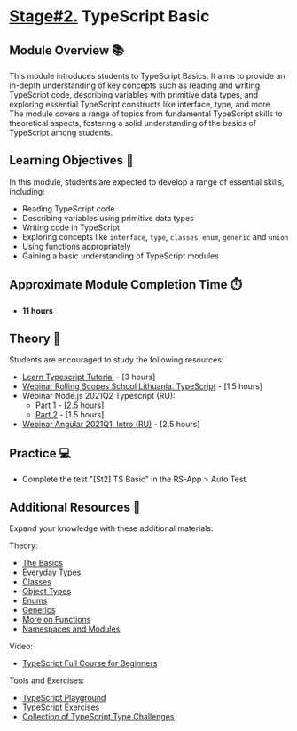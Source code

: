 # [Stage#2.](../../) TypeScript Basic

## Module Overview 📚

This module introduces students to TypeScript Basics. It aims to provide an in-depth understanding of key concepts such as reading and writing TypeScript code, describing variables with primitive data types, and exploring essential TypeScript constructs like interface, type, and more.  
The module covers a range of topics from fundamental TypeScript skills to theoretical aspects, fostering a solid understanding of the basics of TypeScript among students.

## Learning Objectives 🎯

In this module, students are expected to develop a range of essential skills, including:

- Reading TypeScript code
- Describing variables using primitive data types
- Writing code in TypeScript
- Exploring concepts like `interface`, `type`, `classes`, `enum`, `generic` and `union`
- Using functions appropriately
- Gaining a basic understanding of TypeScript modules

## Approximate Module Completion Time ⏱️

- **11 hours**

## Theory 📖

Students are encouraged to study the following resources:

- [Learn Typescript Tutorial](https://scrimba.com/learn/typescript) - [3 hours]
- [Webinar Rolling Scopes School Lithuania. TypeScript](https://youtu.be/h4Y4-QMz7dw) - [1.5 hours]
- Webinar Node.js 2021Q2 Typescript (RU):
  - [Part 1](https://youtu.be/I_aTbZcH8Do) - [2.5 hours]
  - [Part 2](https://youtu.be/CegrbRXGw20) - [1.5 hours]
- [Webinar Angular 2021Q1. Intro (RU)](https://youtu.be/VeDh-lBCgh0?list=PLzLiprpVuH8f3t4lncrwtZOyYxAR8rkMk&t=4169) - [2.5 hours]

## Practice 💻

- Complete the test "[St2] TS Basic" in the RS-App > Auto Test.

## Additional Resources 📘

Expand your knowledge with these additional materials:

Theory:

- [The Basics](https://www.typescriptlang.org/docs/handbook/2/basic-types.html)
- [Everyday Types](https://www.typescriptlang.org/docs/handbook/2/everyday-types.html)
- [Classes](https://www.typescriptlang.org/docs/handbook/2/classes.html)
- [Object Types](https://www.typescriptlang.org/docs/handbook/2/objects.html)
- [Enums](https://www.typescriptlang.org/docs/handbook/enums.html)
- [Generics](https://www.typescriptlang.org/docs/handbook/2/generics.html#hello-world-of-generics)
- [More on Functions](https://www.typescriptlang.org/docs/handbook/2/functions.html)
- [Namespaces and Modules](https://www.typescriptlang.org/docs/handbook/namespaces-and-modules.html)

Video:

- [TypeScript Full Course for Beginners](https://www.youtube.com/watch?v=gieEQFIfgYc)

Tools and Exercises:

- [TypeScript Playground](https://www.typescriptlang.org/play/index.html)
- [TypeScript Exercises](https://typescript-exercises.github.io/)
- [Collection of TypeScript Type Challenges](https://github.com/type-challenges/type-challenges)

